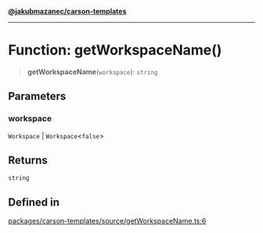 [**@jakubmazanec/carson-templates**](../README.md)

---

# Function: getWorkspaceName()

> **getWorkspaceName**(`workspace`): `string`

## Parameters

### workspace

`Workspace` | `Workspace`\<`false`\>

## Returns

`string`

## Defined in

[packages/carson-templates/source/getWorkspaceName.ts:6](https://github.com/jakubmazanec/tools/blob/a4967209f10f2b04ade958bd873ac46f1290cee7/packages/carson-templates/source/getWorkspaceName.ts#L6)
